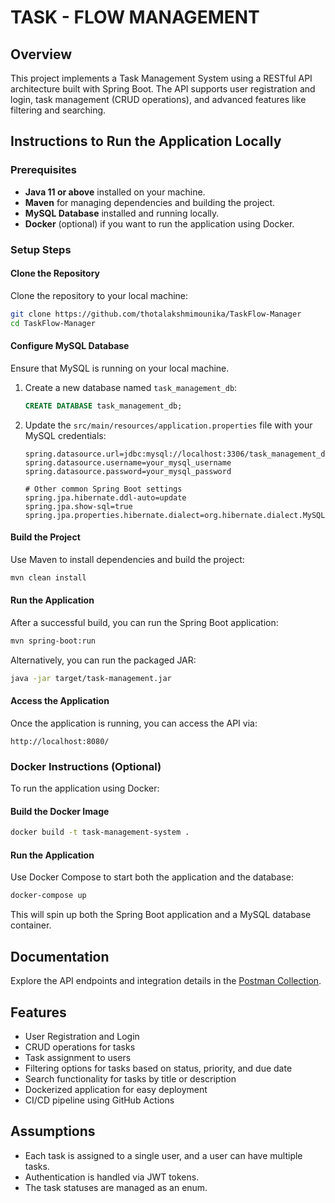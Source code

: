 
# TASK - FLOW MANAGEMENT

## Overview
This project implements a Task Management System using a RESTful API architecture built with Spring Boot. The API supports user registration and login, task management (CRUD operations), and advanced features like filtering and searching.

## Instructions to Run the Application Locally

### Prerequisites
- **Java 11 or above** installed on your machine.
- **Maven** for managing dependencies and building the project.
- **MySQL Database** installed and running locally.
- **Docker** (optional) if you want to run the application using Docker.

### Setup Steps

#### Clone the Repository
Clone the repository to your local machine:
```bash
git clone https://github.com/thotalakshmimounika/TaskFlow-Manager
cd TaskFlow-Manager
```

#### Configure MySQL Database
Ensure that MySQL is running on your local machine.

1. Create a new database named `task_management_db`:
   ```sql
   CREATE DATABASE task_management_db;
   ```

2. Update the `src/main/resources/application.properties` file with your MySQL credentials:
   ```properties
   spring.datasource.url=jdbc:mysql://localhost:3306/task_management_db
   spring.datasource.username=your_mysql_username
   spring.datasource.password=your_mysql_password
   
   # Other common Spring Boot settings
   spring.jpa.hibernate.ddl-auto=update
   spring.jpa.show-sql=true
   spring.jpa.properties.hibernate.dialect=org.hibernate.dialect.MySQL5Dialect
   ```

#### Build the Project
Use Maven to install dependencies and build the project:
```bash
mvn clean install
```

#### Run the Application
After a successful build, you can run the Spring Boot application:
```bash
mvn spring-boot:run
```

Alternatively, you can run the packaged JAR:
```bash
java -jar target/task-management.jar
```

#### Access the Application
Once the application is running, you can access the API via:
```
http://localhost:8080/
```

### Docker Instructions (Optional)
To run the application using Docker:

#### Build the Docker Image
```bash
docker build -t task-management-system .
```

#### Run the Application
Use Docker Compose to start both the application and the database:
```bash
docker-compose up
```
This will spin up both the Spring Boot application and a MySQL database container.

## Documentation
Explore the API endpoints and integration details in the [Postman Collection](https://documenter.getpostman.com/view/19274512/2sAXqzVdUK).

## Features
- User Registration and Login
- CRUD operations for tasks
- Task assignment to users
- Filtering options for tasks based on status, priority, and due date
- Search functionality for tasks by title or description
- Dockerized application for easy deployment
- CI/CD pipeline using GitHub Actions

## Assumptions
- Each task is assigned to a single user, and a user can have multiple tasks.
- Authentication is handled via JWT tokens.
- The task statuses are managed as an enum.

